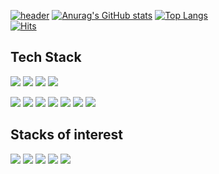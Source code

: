 [![header](https://capsule-render.vercel.app/api?type=waving&color=auto&height=300&section=header&text=Hello%20World&fontSize=90&fontColor=fff)](https://github.com/hi1004)
[![Anurag's GitHub stats](https://github-readme-stats.vercel.app/api?username=hi1004)](https://github.com/hi1004)
[![Top Langs](https://github-readme-stats.vercel.app/api/top-langs/?username=hi1004)](https://github.com/hi1004)</br>
[![Hits](https://hits.seeyoufarm.com/api/count/incr/badge.svg?url=https%3A%2F%2Fgithub.com%2Fhi1004%2Fhi1004&count_bg=%2379C83D&title_bg=%23555555&icon=&icon_color=%23E7E7E7&title=hits&edge_flat=false)](https://hits.seeyoufarm.com)

## Tech Stack
<a href="https://github.com/hi1004"><img src="https://img.shields.io/badge/HTML5-E34F26?style=flat-square&logo=html5&logoColor=white"/></a>
<a href="https://github.com/hi1004"><img src="https://img.shields.io/badge/CSS3-1572B6?style=flat-square&logo=css3&logoColor=white"/></a>
<a href="https://github.com/hi1004"><img src="https://img.shields.io/badge/Scss-CC6699?style=flat-square&logo=Sass&logoColor=white"/></a>
<a href="https://github.com/hi1004"><img src="https://img.shields.io/badge/Bootstrap-7952B3?style=flat-square&logo=Bootstrap&logoColor=white"/></a>

<a href="https://github.com/hi1004"><img src="https://img.shields.io/badge/JavaScript-F7DF1E?style=flat-square&logo=Javascript&logoColor=white"/></a>
<a href="https://github.com/hi1004"><img src="https://img.shields.io/badge/Node.js-339933?style=flat-square&logo=Node.js&logoColor=white"/></a>
<a href="https://github.com/hi1004"><img src="https://img.shields.io/badge/Webpack-8DD6F9?style=flat-square&logo=Webpack&logoColor=white"/></a>
<a href="https://github.com/hi1004"><img src="https://img.shields.io/badge/Swiper.js-6332F6?style=flat-square&logo=Swiper&logoColor=white"/></a>
<a href="https://github.com/hi1004"><img src="https://img.shields.io/badge/Gsap.js-88CE02?style=flat-square&logo=GreenSock&logoColor=white"/></a>
<a href="https://github.com/hi1004"><img src="https://img.shields.io/badge/Vue.js-4FC08D?style=flat-square&logo=vue.js&logoColor=white"/></a>
<a href="https://github.com/hi1004"><img src="https://img.shields.io/badge/Nuxt.js-00DC82?style=flat-square&logo=Nuxt.js&logoColor=white"/></a>

## Stacks of interest
<a href="https://github.com/hi1004"><img src="https://img.shields.io/badge/React-61DAFB?style=flat-square&logo=React&logoColor=white"/></a>
<a href="https://github.com/hi1004"><img src="https://img.shields.io/badge/Next.js-000000?style=flat-square&logo=Next.js&logoColor=white"/></a>
<a href="https://github.com/hi1004"><img src="https://img.shields.io/badge/Redux-764ABC?style=flat-square&logo=Redux&logoColor=white"/></a>
<a href="https://github.com/hi1004"><img src="https://img.shields.io/badge/Svelte-FF3E00?style=flat-square&logo=Svelte&logoColor=white"/></a>
<a href="https://github.com/hi1004"><img src="https://img.shields.io/badge/TypeScript-3178C6?style=flat-square&logo=Typescript&logoColor=white"/></a>
